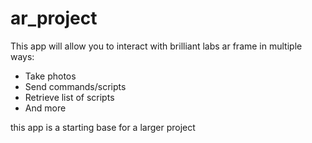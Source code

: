 # ar_project

This app will allow you to interact with 
brilliant labs ar frame in multiple ways:

- Take photos
- Send commands/scripts
- Retrieve list of scripts
- And more

this app is a starting base for a larger project